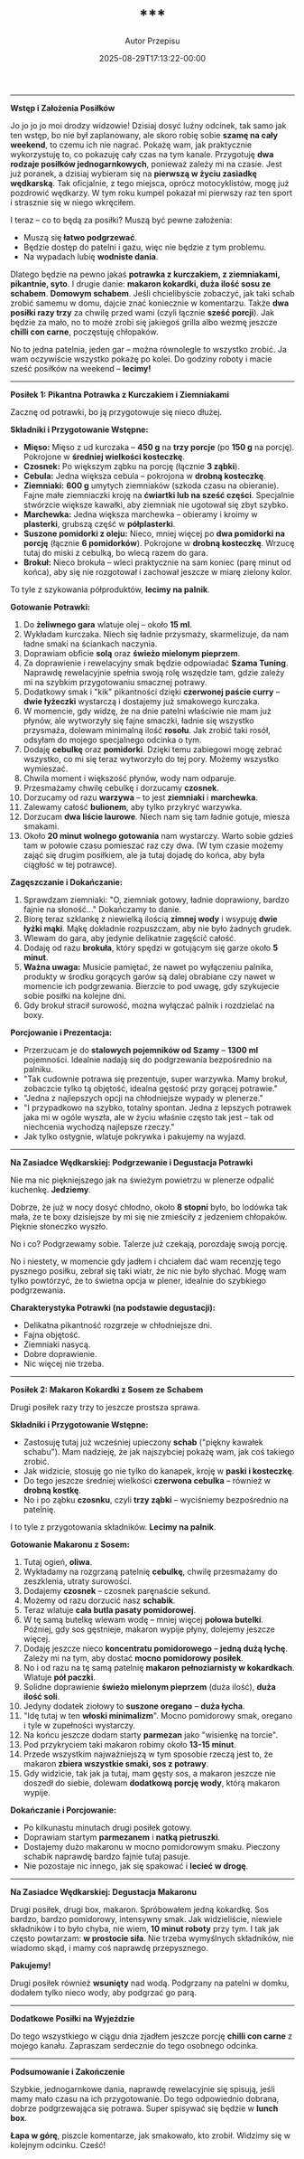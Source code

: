 ﻿---
draft: true
title: "***"
author: "Autor Przepisu"
recipe_image: images/recipe-headers/default.avif
date: 2025-08-29T17:13:22-00:00
categories: ["do-kategoryzacji"]
tags: ["draft"]
tagline: "Przepis do sformatowania"
servings: 4
prep_time: 15
cook: true
cook_time: 30
calories: 300
protein: 20
fat: 10
carbohydrate: 25
---
***

**Wstęp i Założenia Posiłków**

Jo jo jo jo moi drodzy widzowie! Dzisiaj dosyć luźny odcinek, tak samo jak ten wstęp, bo nie był zaplanowany, ale skoro robię sobie **szamę na cały weekend**, to czemu ich nie nagrać. Pokażę wam, jak praktycznie wykorzystuję to, co pokazuję cały czas na tym kanale. Przygotuję **dwa rodzaje posiłków jednogarnkowych**, ponieważ zależy mi na czasie. Jest już poranek, a dzisiaj wybieram się na **pierwszą w życiu zasiadkę wędkarską**. Tak oficjalnie, z tego miejsca, oprócz motocyklistów, mogę już pozdrowić wędkarzy. W tym roku kumpel pokazał mi pierwszy raz ten sport i strasznie się w niego wkręciłem.

I teraz – co to będą za posiłki? Muszą być pewne założenia:

*   Muszą się **łatwo podgrzewać**.
*   Będzie dostęp do patelni i gazu, więc nie będzie z tym problemu.
*   Na wypadach lubię **wodniste dania**.

Dlatego będzie na pewno jakaś **potrawka z kurczakiem, z ziemniakami, pikantnie, syto**. I drugie danie: **makaron kokardki, duża ilość sosu ze schabem**. **Domowym schabem**. Jeśli chcielibyście zobaczyć, jak taki schab zrobić samemu w domu, dajcie znać koniecznie w komentarzu. Także **dwa posiłki razy trzy** za chwilę przed wami (czyli łącznie **sześć porcji**). Jak będzie za mało, no to może zrobi się jakiegoś grilla albo wezmę jeszcze **chilli con carne**, poczęstuję chłopaków.

No to jedna patelnia, jeden gar – można równolegle to wszystko zrobić. Ja wam oczywiście wszystko pokażę po kolei. Do godziny roboty i macie sześć posiłków na weekend – **lecimy!**

***

**Posiłek 1: Pikantna Potrawka z Kurczakiem i Ziemniakami**

Zacznę od potrawki, bo ją przygotowuje się nieco dłużej.

**Składniki i Przygotowanie Wstępne:**

*   **Mięso:** Mięso z ud kurczaka – **450 g** na **trzy porcje** (po **150 g** na porcję). Pokrojone w **średniej wielkości kosteczkę**.
*   **Czosnek:** Po większym ząbku na porcję (łącznie **3 ząbki**).
*   **Cebula:** Jedna większa cebula – pokrojona w **drobną kosteczkę**.
*   **Ziemniaki:** **600 g** umytych ziemniaków (szkoda czasu na obieranie). Fajne małe ziemniaczki kroję na **ćwiartki lub na sześć części**. Specjalnie stwórzcie większe kawałki, aby ziemniak nie ugotował się zbyt szybko.
*   **Marchewka:** Jedna większa marchewka – obieramy i kroimy w **plasterki**, grubszą część w **półplasterki**.
*   **Suszone pomidorki z oleju:** Nieco, mniej więcej po **dwa pomidorki na porcję** (łącznie **6 pomidorków**). Pokrojone w **drobną kosteczkę**. Wrzucę tutaj do miski z cebulką, bo wlecą razem do gara.
*   **Brokuł:** Nieco brokuła – wleci praktycznie na sam koniec (parę minut od końca), aby się nie rozgotował i zachował jeszcze w miarę zielony kolor.

To tyle z szykowania półproduktów, **lecimy na palnik**.

**Gotowanie Potrawki:**

1.  Do **żeliwnego gara** wlatuje olej – około **15 ml**.
2.  Wykładam kurczaka. Niech się ładnie przysmaży, skarmelizuje, da nam ładne smaki na ściankach naczynia.
3.  Doprawiam obficie **solą** oraz **świeżo mielonym pieprzem**.
4.  Za doprawienie i rewelacyjny smak będzie odpowiadać **Szama Tuning**. Naprawdę rewelacyjnie spełnia swoją rolę wszędzie tam, gdzie zależy mi na szybkim przygotowaniu smacznej potrawy.
5.  Dodatkowy smak i "kik" pikantności dzięki **czerwonej paście curry** – **dwie łyżeczki** wystarczą i dostajemy już smakowego kurczaka.
6.  W momencie, gdy widzę, że na dnie patelni właściwie nie mam już płynów, ale wytworzyły się fajne smaczki, ładnie się wszystko przysmaża, dolewam minimalną ilość **rosołu**. Jak zrobić taki rosół, odsyłam do mojego specjalnego odcinka o tym.
7.  Dodaję **cebulkę** oraz **pomidorki**. Dzięki temu zabiegowi mogę zebrać wszystko, co mi się teraz wytworzyło do tej pory. Możemy wszystko wymieszać.
8.  Chwila moment i większość płynów, wody nam odparuje.
9.  Przesmażamy chwilę cebulkę i dorzucamy **czosnek**.
10. Dorzucamy od razu **warzywa** – to jest **ziemniaki** i **marchewka**.
11. Zalewamy całość **bulionem**, aby tylko przykryć warzywka.
12. Dorzucam **dwa liście laurowe**. Niech nam się tam ładnie gotuje, miesza smakami.
13. Około **20 minut wolnego gotowania** nam wystarczy. Warto sobie gdzieś tam w połowie czasu pomieszać raz czy dwa. (W tym czasie możemy zająć się drugim posiłkiem, ale ja tutaj dojadę do końca, aby była ciągłość w tej potrawce).

**Zagęszczanie i Dokańczanie:**

1.  Sprawdzam ziemniaki: "O, ziemniak gotowy, ładnie doprawiony, bardzo fajnie na słoność..." Dokańczamy to danie.
2.  Biorę teraz szklankę z niewielką ilością **zimnej wody** i wsypuję **dwie łyżki mąki**. Mąkę dokładnie rozpuszczam, aby nie było żadnych grudek.
3.  Wlewam do gara, aby jedynie delikatnie zagęścić całość.
4.  Dodaję od razu **brokuła**, który spędzi w gotującym się garze około **5 minut**.
5.  **Ważna uwaga:** Musicie pamiętać, że nawet po wyłączeniu palnika, produkty w środku gorących garów są dalej obrabiane czy nawet w momencie ich podgrzewania. Bierzcie to pod uwagę, gdy szykujecie sobie posiłki na kolejne dni.
6.  Gdy brokuł stracił surowość, można wyłączać palnik i rozdzielać na boxy.

**Porcjowanie i Prezentacja:**

*   Przerzucam je do **stalowych pojemników od Szamy** – **1300 ml** pojemności. Idealnie nadają się do podgrzewania bezpośrednio na palniku.
*   "Tak cudownie potrawa się prezentuje, super warzywka. Mamy brokuł, zobaczcie tylko tą objętość, idealna gęstość przy gorącej potrawie."
*   "Jedna z najlepszych opcji na chłodniejsze wypady w plenerze."
*   "I przypadkowo na szybko, totalny spontan. Jedna z lepszych potrawek jaka mi w ogóle wyszła, ale w życiu właśnie często tak jest – tak od niechcenia wychodzą najlepsze rzeczy."
*   Jak tylko ostygnie, wlatuje pokrywka i pakujemy na wyjazd.

***

**Na Zasiadce Wędkarskiej: Podgrzewanie i Degustacja Potrawki**

Nie ma nic piękniejszego jak na świeżym powietrzu w plenerze odpalić kuchenkę. **Jedziemy**.

Dobrze, że już w nocy dosyć chłodno, około **8 stopni** było, bo lodówka tak mała, że te boxy dzisiejsze by mi się nie zmieściły z jedzeniem chłopaków. Pięknie słoneczko wyszło.

No i co? Podgrzewamy sobie. Talerze już czekają, porozdaję swoją porcję.

No i niestety, w momencie gdy jadłem i chciałem dać wam recenzję tego pysznego posiłku, zebrał się taki wiatr, że nic nie było słychać. Mogę wam tylko powtórzyć, że to świetna opcja w plener, idealnie do szybkiego podgrzewania.

**Charakterystyka Potrawki (na podstawie degustacji):**

*   Delikatna pikantność rozgrzeje w chłodniejsze dni.
*   Fajna objętość.
*   Ziemniaki nasycą.
*   Dobre doprawienie.
*   Nic więcej nie trzeba.

***

**Posiłek 2: Makaron Kokardki z Sosem ze Schabem**

Drugi posiłek razy trzy to jeszcze prostsza sprawa.

**Składniki i Przygotowanie Wstępne:**

*   Zastosuję tutaj już wcześniej upieczony **schab** ("piękny kawałek schabu"). Mam nadzieję, że jak najszybciej pokażę wam, jak coś takiego zrobić.
*   Jak widzicie, stosuję go nie tylko do kanapek, kroję w **paski i kosteczkę**.
*   Do tego jeszcze średniej wielkości **czerwona cebulka** – również w **drobną kostkę**.
*   No i po ząbku **czosnku**, czyli **trzy ząbki** – wyciśniemy bezpośrednio na patelnię.

I to tyle z przygotowania składników. **Lecimy na palnik**.

**Gotowanie Makaronu z Sosem:**

1.  Tutaj ogień, **oliwa**.
2.  Wykładamy na rozgrzaną patelnię **cebulkę**, chwilę przesmażamy do zeszklenia, utraty surowości.
3.  Dodajemy **czosnek** – czosnek paręnaście sekund.
4.  Możemy od razu dorzucić nasz **schabik**.
5.  Teraz wlatuje **cała butla pasaty pomidorowej**.
6.  W tę samą butelkę wlewam wodę – mniej więcej **połowa butelki**. Później, gdy sos gęstnieje, makaron wypije płyny, dolejemy jeszcze więcej.
7.  Dodaję jeszcze nieco **koncentratu pomidorowego** – **jedną dużą łychę**. Zależy mi na tym, aby dostać **mocno pomidorowy posiłek**.
8.  No i od razu na tę samą patelnię **makaron pełnoziarnisty w kokardkach**. Wlatuje **pół paczki**.
9.  Solidne doprawienie **świeżo mielonym pieprzem** (duża ilość), **duża ilość soli**.
10. Jedyny dodatek ziołowy to **suszone oregano** – **duża łycha**.
11. "Idę tutaj w ten **włoski minimalizm**". Mocno pomidorowy smak, oregano i tyle w zupełności wystarczy.
12. Na końcu jeszcze dodam starty **parmezan** jako "wisienkę na torcie".
13. Pod przykryciem taki makaron robimy około **13-15 minut**.
14. Przede wszystkim najważniejszą w tym sposobie rzeczą jest to, że makaron **zbiera wszystkie smaki, sos z potrawy**.
15. Gdy widzicie, tak jak ja tutaj, mam gęsty sos, a makaron jeszcze nie doszedł do siebie, dolewam **dodatkową porcję wody**, którą makaron wypije.

**Dokańczanie i Porcjowanie:**

*   Po kilkunastu minutach drugi posiłek gotowy.
*   Doprawiam startym **parmezanem** i **natką pietruszki**.
*   Dostajemy dużo makaronu w mocno pomidorowym smaku. Pieczony schabik naprawdę bardzo fajnie tutaj pasuje.
*   Nie pozostaje nic innego, jak się spakować i **lecieć w drogę**.

***

**Na Zasiadce Wędkarskiej: Degustacja Makaronu**

Drugi posiłek, drugi box, makaron. Spróbowałem jedną kokardkę. Sos bardzo, bardzo pomidorowy, intensywny smak. Jak widzieliście, niewiele składników i to było chyba, nie wiem, **10 minut roboty** przy tym. I tak jak często powtarzam: **w prostocie siła**. Nie trzeba wymyślnych składników, nie wiadomo skąd, i mamy coś naprawdę przepysznego.

**Pakujemy!**

Drugi posiłek również **wsunięty** nad wodą. Podgrzany na patelni w domku, dodałem tylko nieco wody, aby podgrzać go parą.

***

**Dodatkowe Posiłki na Wyjeździe**

Do tego wszystkiego w ciągu dnia zjadłem jeszcze porcję **chilli con carne** z mojego kanału. Zapraszam serdecznie do tego osobnego odcinka.

***

**Podsumowanie i Zakończenie**

Szybkie, jednogarnkowe dania, naprawdę rewelacyjnie się spisują, jeśli mamy mało czasu na ich przygotowanie. Do tego odpowiednio dobrana, dobrze podgrzewająca się potrawa. Super spisywać się będzie w **lunch box**.

**Łapa w górę**, piszcie komentarze, jak smakowało, kto zrobił. Widzimy się w kolejnym odcinku. Cześć!